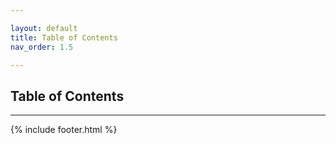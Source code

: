 ```yaml
---

layout: default
title: Table of Contents
nav_order: 1.5

---
```


## Table of Contents

---

{% include footer.html %}
